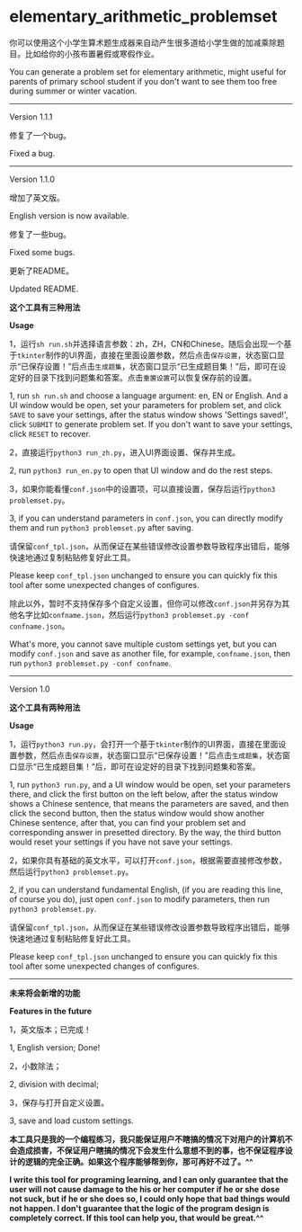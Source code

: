 # elementary_arithmetic_problemset
你可以使用这个小学生算术题生成器来自动产生很多道给小学生做的加减乘除题目。比如给你的小孩布置暑假或寒假作业。

You can generate a problem set for elementary arithmetic, might useful for parents of primary school student if you don't want to see them too free during summer or winter vacation.

***

Version 1.1.1

修复了一个bug。

Fixed a bug.

***

Version 1.1.0

增加了英文版。

English version is now available.

修复了一些bug。

Fixed some bugs.

更新了README。

Updated README.

**这个工具有三种用法**

**Usage**

1，运行``sh run.sh``并选择语言参数：zh，ZH，CN和Chinese。随后会出现一个基于``tkinter``制作的UI界面，直接在里面设置参数，然后点击``保存设置``，状态窗口显示“已保存设置！”后点击``生成题集``，状态窗口显示“已生成题目集！”后，即可在设定好的目录下找到问题集和答案。点击``重置设置``可以恢复保存前的设置。

1, run ``sh run.sh`` and choose a language argument: en, EN or English. And a UI window would be open, set your parameters for problem set, and click ``SAVE`` to save your settings, after the status window shows 'Settings saved!', click ``SUBMIT`` to generate problem set. If you don't want to save your settings, click ``RESET`` to recover.

2，直接运行``python3 run_zh.py``，进入UI界面设置、保存并生成。

2, run ``python3 run_en.py`` to open that UI window and do the rest steps.

3，如果你能看懂``conf.json``中的设置项，可以直接设置，保存后运行``python3 problemset.py``。

3, if you can understand parameters in ``conf.json``, you can directly modify them and run ``python3 problemset.py`` after saving.

请保留``conf_tpl.json``，从而保证在某些错误修改设置参数导致程序出错后，能够快速地通过复制粘贴修复好此工具。

Please keep ``conf_tpl.json`` unchanged to ensure you can quickly fix this tool after some unexpected changes of configures.

除此以外，暂时不支持保存多个自定义设置，但你可以修改``conf.json``并另存为其他名字比如``confname.json``，然后运行``python3 problemset.py -conf confname.json``。

What's more, you cannot save multiple custom settings yet, but you can modify ``conf.json`` and save as another file, for example, ``confname.json``, then run ``python3 problemset.py -conf confname``.

***

Version 1.0

**这个工具有两种用法**

**Usage**

1，运行``python3 run.py``，会打开一个基于``tkinter``制作的UI界面，直接在里面设置参数，然后点击``保存设置``，状态窗口显示“已保存设置！”后点击``生成题集``，状态窗口显示“已生成题目集！”后，即可在设定好的目录下找到问题集和答案。

1, run ``python3 run.py``, and a UI window would be open, set your parameters there, and click the first button on the left below, after the status window shows a Chinese sentence, that means the parameters are saved, and then click the second button, then the status window would show another Chinese sentence, after that, you can find your problem set and corresponding answer in presetted directory. By the way, the third button would reset your settings if you have not save your settings.

2，如果你具有基础的英文水平，可以打开``conf.json``，根据需要直接修改参数，然后运行``python3 problemset.py``。

2, if you can understand fundamental English, (if you are reading this line, of course you do), just open ``conf.json`` to modify parameters, then run ``python3 problemset.py``.

请保留``conf_tpl.json``，从而保证在某些错误修改设置参数导致程序出错后，能够快速地通过复制粘贴修复好此工具。

Please keep ``conf_tpl.json`` unchanged to ensure you can quickly fix this tool after some unexpected changes of configures.

***

**未来将会新增的功能**

**Features in the future**

1，英文版本；已完成！

1, English version; Done!

2，小数除法；

2, division with decimal;

3，保存与打开自定义设置。

3, save and load custom settings.

**本工具只是我的一个编程练习，我只能保证用户不瞎搞的情况下对用户的计算机不会造成损害，不保证用户瞎搞的情况下会发生什么意想不到的事，也不保证程序设计的逻辑的完全正确。如果这个程序能够帮到你，那可再好不过了。^^**

**I write this tool for programing learning, and I can only guarantee that the user will not cause damage to the his or her computer if he or she dose not suck, but if he or she does so, I could only hope that bad things would not happen. I don't guarantee that the logic of the program design is completely correct. If this tool can help you, that would be great.^^**
